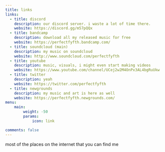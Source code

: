 ```yaml
---
title: links
links:
  - title: discord
    description: our discord server. i waste a lot of time there.
    website: https://discord.gg/m57pQQx
  - title: bandcamp
    description: download all my released music for free
    website: https://perfectfyfth.bandcamp.com/
  - title: soundcloud (main)
    description: my music on soundcloud
    website: http://www.soundcloud.com/perfectfyfth
  - title: youtube
    description: music, visuals, i might even start making videos
    website: https://www.youtube.com/channel/UCej2w2M4OnPx3AL4bgRuUkw
  - title: twitter
    description: yeah
    website: https://twitter.com/perfectfyfth
  - title: newgrounds
    description: my music and art is here as well
    website: https://perfectfyfth.newgrounds.com/
menu:
    main: 
        weight: -50
        params:
            icon: link

comments: false
---
```

most of the places on the internet that you can find me